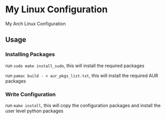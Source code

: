 # My Linux Configuration

My Arch Linux Configuration

## Usage

### Installing Packages

run `sudo make install_sudo`, this will install the required packages

run `pamac build - < aur_pkgs_list.txt`, this will install the required AUR packages

### Write Configuration

run `make install`, this will copy the configuration packages and install
the user level python packages

